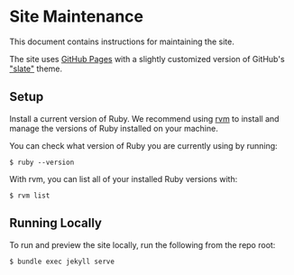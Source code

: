 Site Maintenance
================

This document contains instructions for maintaining the site.

The site uses [GitHub Pages](https://pages.github.com/) with a slightly
customized version of GitHub's
["slate"](https://github.com/pages-themes/slate) theme.


Setup
-----

Install a current version of Ruby.  We recommend using
[rvm](https://rvm.io/) to install and manage the versions of Ruby
installed on your machine.

You can check what version of Ruby you are currently using by running:

    $ ruby --version

With rvm, you can list all of your installed Ruby versions with:

    $ rvm list


Running Locally
---------------

To run and preview the site locally, run the following from the
repo root:

    $ bundle exec jekyll serve
